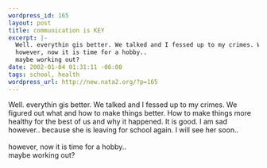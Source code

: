 ```yaml
--- 
wordpress_id: 165
layout: post
title: communication is KEY
excerpt: |-
  Well. everythin gis better. We talked and I fessed up to my crimes. We figured out what and how to make things better. How to make things more healthy for the best of us and why it happened. It is good. I am sad however.. because she is leaving for school again. I will see her soon..
  however, now it is time for a hobby.. 
  maybe working out?
date: 2002-01-04 01:31:11 -06:00
tags: school, health
wordpress_url: http://new.nata2.org/?p=165
---
```

Well. everythin gis better. We talked and I fessed up to my crimes. We figured out what and how to make things better. How to make things more healthy for the best of us and why it happened. It is good. I am sad however.. because she is leaving for school again. I will see her soon..<br/><br/>
however, now it is time for a hobby.. <br/>
maybe working out?
